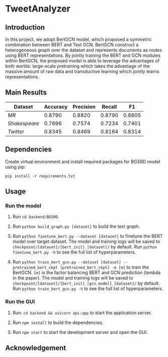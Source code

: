 # TweetAnalyzer

## Introduction

In this project, we adopt BertGCN model, which proposed a symmetric combination between BERT and Text GCN. BertGCN construct a heterogeneous graph over the dataset
and represents documents as nodes using BERT representations. By jointly training the BERT and GCN modules within BertGCN, the proposed model is able to leverage the advantages of both worlds: large-scale pretraining which takes the advantage of the massive amount of raw data and transductive learning which jointly learns representations.

## Main Results

|**Dataset** | **Accuracy** | **Precision** | **Recall** | **F1** |
| ------------ | ---- | ---- | ---- | ---- |
| *MR* | 0.8790 | 0.8820 | 0.8790 | 0.8805 |
| *Shakespeare* | 0.7696 | 0.7574 | 0.7234 | 0.7401 |
| *Twitter* | 0.8345 | 0.8469 | 0.8164 | 0.8314 |

## Dependencies

Create virtual environment and install required packages for BGSRD model using pip:

`pip install -r requirements.txt`

## Usage

### Run the model

1. Run `cd backend/BGSRD`

2. Run `python build_graph.py [dataset]` to build the text graph.

3. Run `python finetune_bert.py --dataset [dataset]` 
to finetune the BERT model over target dataset. The model and training logs will be saved to `checkpoint/[dataset]/[bert_init]_[dataset]/` by default. 
Run `python finetune_bert.py -h` to see the full list of hyperparameters.

4. Run `python train_bert_gcn.py --dataset [dataset] --pretrained_bert_ckpt [pretrained_bert_ckpt] -m [m]`
to train the BertGCN.
`[m]` is the factor balancing BERT and GCN prediction \(lambda in the paper\). 
The model and training logs will be saved to `checkpoint/[dataset]/[bert_init]_[gcn_model]_[dataset]/` by default. 
Run `python train_bert_gcn.py -h` to see the full list of hyperparameters.

### Run the GUI

1. Run: `cd backend && uvicorn api:app` to start the application server.

2. Run `npm install` to build the dependencies.

3. Run `npm start` to start the development server and open the GUI.

## Acknowledgement
